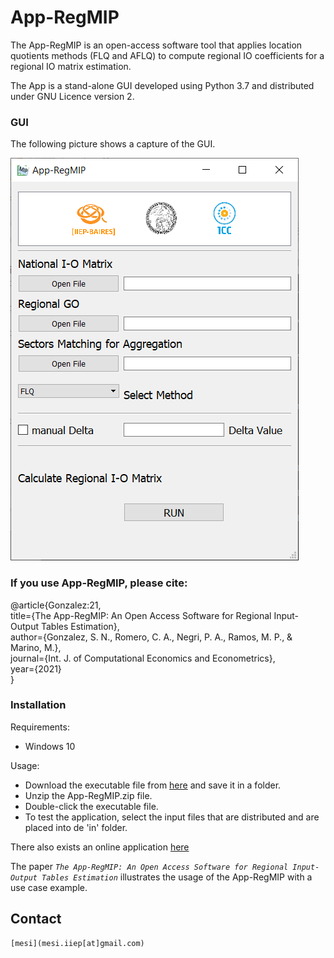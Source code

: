 # App-RegMIP

The App-RegMIP is an open-access software tool that applies location quotients methods (FLQ and AFLQ) to compute regional IO coefficients for a regional IO matrix estimation.

The App is a stand-alone GUI developed using Python 3.7 and distributed under GNU Licence version 2.

### GUI

The following picture shows a capture of the GUI.

![](https://github.com/mesi-iiep/App-RegMIP/blob/main/img/Figure_1.png)


### If you use App-RegMIP, please cite:

  @article{Gonzalez:21, <br>
    title={The App-RegMIP: An Open Access Software for Regional Input-Output Tables Estimation}, <br>
    author={Gonzalez, S. N., Romero, C. A., Negri, P. A., Ramos, M. P., & Marino, M.}, <br>
    journal={Int. J. of Computational Economics and Econometrics}, <br>
    year={2021} <br>
  } <br>


### Installation


Requirements:
- Windows 10

Usage:
- Download the executable file from [here](https://drive.google.com/file/d/14GEbjLCxld7iu2MyHtUF-t8bynVPpsu5/view?usp=sharing) and save it in a folder.
- Unzip the App-RegMIP.zip file.
- Double-click the executable file.
- To test the application, select the input files that are distributed and are placed into de 'in' folder.

There also exists an online application [here](http://mesi.webiiep.econ.uba.ar/pde/in/)

The paper *`The App-RegMIP: An Open Access Software for Regional Input-Output Tables Estimation`* illustrates the usage of the App-RegMIP with a use case example.

## Contact

```
[mesi](mesi.iiep[at]gmail.com)
```